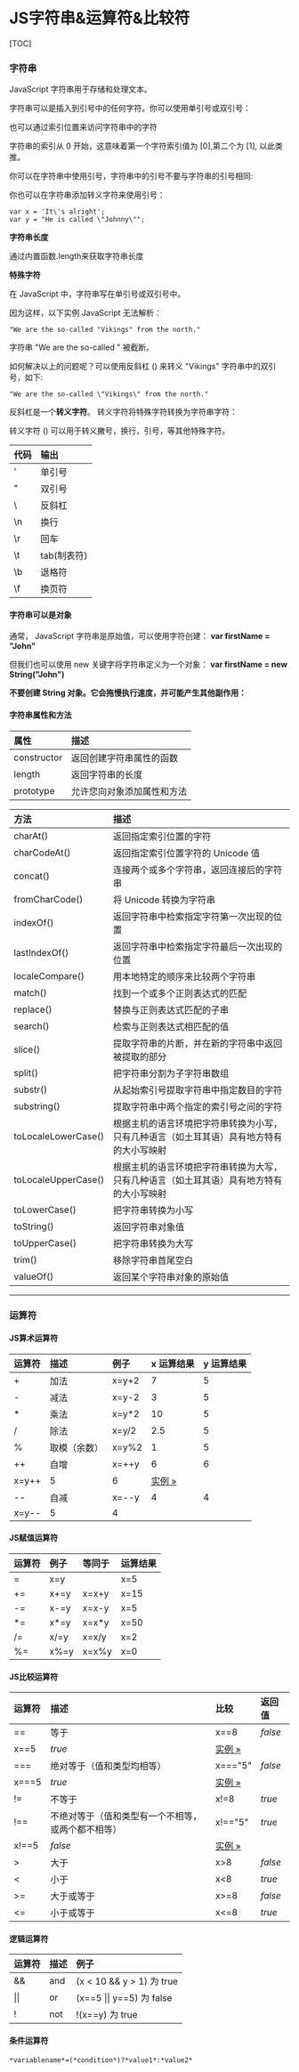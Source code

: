 # JS字符串&运算符&比较符



[TOC]

### 字符串

JavaScript 字符串用于存储和处理文本。

字符串可以是插入到引号中的任何字符。你可以使用单引号或双引号：

也可以通过索引位置来访问字符串中的字符

字符串的索引从 0 开始，这意味着第一个字符索引值为 [0],第二个为 [1], 以此类推。

你可以在字符串中使用引号，字符串中的引号不要与字符串的引号相同:

你也可以在字符串添加转义字符来使用引号：

```
var x = 'It\'s alright';
var y = "He is called \"Johnny\"";
```

**字符串长度**

通过内置函数.length来获取字符串长度

**特殊字符**

在 JavaScript 中，字符串写在单引号或双引号中。

因为这样，以下实例 JavaScript 无法解析：

```
"We are the so-called "Vikings" from the north."
```

字符串 "We are the so-called " 被截断。

如何解决以上的问题呢？可以使用反斜杠 (\) 来转义 "Vikings" 字符串中的双引号，如下:

```
"We are the so-called \"Vikings\" from the north."
```

反斜杠是一个**转义字符**。 转义字符将特殊字符转换为字符串字符：

转义字符 (\) 可以用于转义撇号，换行，引号，等其他特殊字符。

| 代码 | 输出        |
| :--- | :---------- |
| \'   | 单引号      |
| \"   | 双引号      |
| \\   | 反斜杠      |
| \n   | 换行        |
| \r   | 回车        |
| \t   | tab(制表符) |
| \b   | 退格符      |
| \f   | 换页符      |

#### 字符串可以是对象

通常， JavaScript 字符串是原始值，可以使用字符创建： **var firstName = "John"**

但我们也可以使用 new 关键字将字符串定义为一个对象： **var firstName = new String("John")**

**不要创建 String 对象。它会拖慢执行速度，并可能产生其他副作用：**

#### 字符串属性和方法

| 属性        | 描述                       |
| :---------- | :------------------------- |
| constructor | 返回创建字符串属性的函数   |
| length      | 返回字符串的长度           |
| prototype   | 允许您向对象添加属性和方法 |



| 方法                | 描述                                                         |
| :------------------ | :----------------------------------------------------------- |
| charAt()            | 返回指定索引位置的字符                                       |
| charCodeAt()        | 返回指定索引位置字符的 Unicode 值                            |
| concat()            | 连接两个或多个字符串，返回连接后的字符串                     |
| fromCharCode()      | 将 Unicode 转换为字符串                                      |
| indexOf()           | 返回字符串中检索指定字符第一次出现的位置                     |
| lastIndexOf()       | 返回字符串中检索指定字符最后一次出现的位置                   |
| localeCompare()     | 用本地特定的顺序来比较两个字符串                             |
| match()             | 找到一个或多个正则表达式的匹配                               |
| replace()           | 替换与正则表达式匹配的子串                                   |
| search()            | 检索与正则表达式相匹配的值                                   |
| slice()             | 提取字符串的片断，并在新的字符串中返回被提取的部分           |
| split()             | 把字符串分割为子字符串数组                                   |
| substr()            | 从起始索引号提取字符串中指定数目的字符                       |
| substring()         | 提取字符串中两个指定的索引号之间的字符                       |
| toLocaleLowerCase() | 根据主机的语言环境把字符串转换为小写，只有几种语言（如土耳其语）具有地方特有的大小写映射 |
| toLocaleUpperCase() | 根据主机的语言环境把字符串转换为大写，只有几种语言（如土耳其语）具有地方特有的大小写映射 |
| toLowerCase()       | 把字符串转换为小写                                           |
| toString()          | 返回字符串对象值                                             |
| toUpperCase()       | 把字符串转换为大写                                           |
| trim()              | 移除字符串首尾空白                                           |
| valueOf()           | 返回某个字符串对象的原始值                                   |

****

### 运算符

#### JS算术运算符

| 运算符 | 描述         | 例子  | x 运算结果                                                   | y 运算结果 |
| :----- | :----------- | :---- | :----------------------------------------------------------- | :--------- |
| +      | 加法         | x=y+2 | 7                                                            | 5          |
| -      | 减法         | x=y-2 | 3                                                            | 5          |
| *      | 乘法         | x=y*2 | 10                                                           | 5          |
| /      | 除法         | x=y/2 | 2.5                                                          | 5          |
| %      | 取模（余数） | x=y%2 | 1                                                            | 5          |
| ++     | 自增         | x=++y | 6                                                            | 6          |
| x=y++  | 5            | 6     | [实例 »](https://www.runoob.com/try/try.php?filename=tryjs_oper_incr2) |            |
| --     | 自减         | x=--y | 4                                                            | 4          |
| x=y--  | 5            | 4     |                                                              |            |



#### JS赋值运算符

| 运算符 | 例子 | 等同于 | 运算结果 |
| :----- | :--- | :----- | :------- |
| =      | x=y  |        | x=5      |
| +=     | x+=y | x=x+y  | x=15     |
| -=     | x-=y | x=x-y  | x=5      |
| *=     | x*=y | x=x*y  | x=50     |
| /=     | x/=y | x=x/y  | x=2      |
| %=     | x%=y | x=x%y  | x=0      |



#### JS比较运算符

| 运算符 | 描述                                               | 比较                                                         | 返回值  |
| :----- | :------------------------------------------------- | :----------------------------------------------------------- | :------ |
| ==     | 等于                                               | x==8                                                         | *false* |
| x==5   | *true*                                             | [实例 »](https://www.runoob.com/try/try.php?filename=tryjs_comparison2) |         |
| ===    | 绝对等于（值和类型均相等）                         | x==="5"                                                      | *false* |
| x===5  | *true*                                             | [实例 »](https://www.runoob.com/try/try.php?filename=tryjs_comparison4) |         |
| !=     | 不等于                                             | x!=8                                                         | *true*  |
| !==    | 不绝对等于（值和类型有一个不相等，或两个都不相等） | x!=="5"                                                      | *true*  |
| x!==5  | *false*                                            | [实例 »](https://www.runoob.com/try/try.php?filename=tryjs_comparison7) |         |
| >      | 大于                                               | x>8                                                          | *false* |
| <      | 小于                                               | x<8                                                          | *true*  |
| >=     | 大于或等于                                         | x>=8                                                         | *false* |
| <=     | 小于或等于                                         | x<=8                                                         | *true*  |

#### 逻辑运算符

| 运算符 | 描述 | 例子                      |
| :----- | :--- | :------------------------ |
| &&     | and  | (x < 10 && y > 1) 为 true |
| \|\|   | or   | (x==5 \|\| y==5) 为 false |
| !      | not  | !(x==y) 为 true           |

#### 条件运算符

```
*variablename*=(*condition*)?*value1*:*value2* 
```

